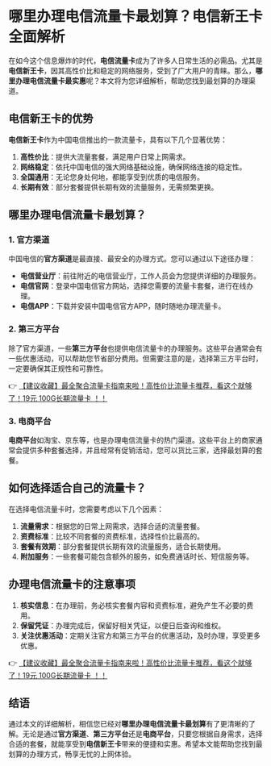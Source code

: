 # 哪里办理电信流量卡最划算？电信新王卡全面解析

在如今这个信息爆炸的时代，**电信流量卡**成为了许多人日常生活的必需品。尤其是**电信新王卡**，因其高性价比和稳定的网络服务，受到了广大用户的青睐。那么，**哪里办理电信流量卡最实惠**呢？本文将为您详细解析，帮助您找到最划算的办理渠道。

## 电信新王卡的优势

**电信新王卡**作为中国电信推出的一款流量卡，具有以下几个显著优势：

1. **高性价比**：提供大流量套餐，满足用户日常上网需求。
2. **网络稳定**：依托中国电信的强大网络基础设施，确保网络连接的稳定性。
3. **全国通用**：无论您身处何地，都能享受到优质的电信服务。
4. **长期有效**：部分套餐提供长期有效的流量服务，无需频繁更换。

## 哪里办理电信流量卡最划算？

### 1. 官方渠道

中国电信的**官方渠道**是最直接、最安全的办理方式。您可以通过以下途径办理：

- **电信营业厅**：前往附近的电信营业厅，工作人员会为您提供详细的办理服务。
- **电信官网**：登录中国电信官方网站，选择您需要的流量卡套餐，进行在线办理。
- **电信APP**：下载并安装中国电信官方APP，随时随地办理流量卡。

### 2. 第三方平台

除了官方渠道，一些**第三方平台**也提供电信流量卡的办理服务。这些平台通常会有一些优惠活动，可以帮助您节省部分费用。但需要注意的是，选择第三方平台时，一定要确保其正规性和可靠性。

👉 [【建议收藏】最全聚合流量卡指南来啦！高性价比流量卡推荐，看这个就够了！19元 100G长期流量卡 ！！](https://bit.ly/Liuliangka)

### 3. 电商平台

**电商平台**如淘宝、京东等，也是办理电信流量卡的热门渠道。这些平台上的商家通常会提供多种套餐选择，并且经常有促销活动，您可以货比三家，选择最划算的套餐。

## 如何选择适合自己的流量卡？

在选择电信流量卡时，您需要考虑以下几个因素：

1. **流量需求**：根据您的日常上网需求，选择合适的流量套餐。
2. **资费标准**：比较不同套餐的资费标准，选择性价比最高的。
3. **套餐有效期**：部分套餐提供长期有效的流量服务，适合长期使用。
4. **附加服务**：一些套餐可能包含额外的服务，如免费通话时长、短信服务等。

## 办理电信流量卡的注意事项

1. **核实信息**：在办理前，务必核实套餐内容和资费标准，避免产生不必要的费用。
2. **保留凭证**：办理完成后，保留好相关凭证，以便日后查询和维权。
3. **关注优惠活动**：定期关注官方和第三方平台的优惠活动，及时办理，享受更多优惠。

👉 [【建议收藏】最全聚合流量卡指南来啦！高性价比流量卡推荐，看这个就够了！19元 100G长期流量卡 ！！](https://bit.ly/Liuliangka)

## 结语

通过本文的详细解析，相信您已经对**哪里办理电信流量卡最划算**有了更清晰的了解。无论是通过**官方渠道**、**第三方平台**还是**电商平台**，只要您根据自身需求，选择合适的套餐，就能享受到**电信新王卡**带来的便捷和实惠。希望本文能帮助您找到最划算的办理方式，畅享无忧的上网体验。